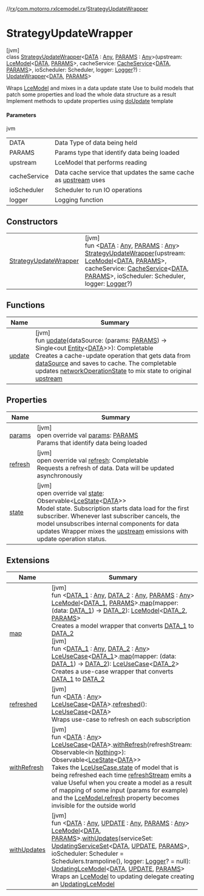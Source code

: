 //[rx](../../../index.md)/[com.motorro.rxlcemodel.rx](../index.md)/[StrategyUpdateWrapper](index.md)

# StrategyUpdateWrapper

[jvm]\
class [StrategyUpdateWrapper](index.md)&lt;[DATA](index.md) : [Any](https://kotlinlang.org/api/latest/jvm/stdlib/kotlin/-any/index.html), [PARAMS](index.md) : [Any](https://kotlinlang.org/api/latest/jvm/stdlib/kotlin/-any/index.html)&gt;(upstream: [LceModel](../-lce-model/index.md)&lt;[DATA](index.md), [PARAMS](index.md)&gt;, cacheService: [CacheService](../../com.motorro.rxlcemodel.rx.service/-cache-service/index.md)&lt;[DATA](index.md), [PARAMS](index.md)&gt;, ioScheduler: Scheduler, logger: [Logger](../../../../common/com.motorro.rxlcemodel.common/-logger/index.md)?) : [UpdateWrapper](../-update-wrapper/index.md)&lt;[DATA](index.md), [PARAMS](index.md)&gt; 

Wraps [LceModel](../-lce-model/index.md) and mixes in a data update state Use to build models that patch some properties and load the whole data structure as a result Implement methods to update properties using [doUpdate](../../../../rx/com.motorro.rxlcemodel.rx/-strategy-update-wrapper/do-update.md) template

#### Parameters

jvm

| | |
|---|---|
| DATA | Data Type of data being held |
| PARAMS | Params type that identify data being loaded |
| upstream | LceModel that performs reading |
| cacheService | Data cache service that updates the same cache as [upstream](../../../../rx/com.motorro.rxlcemodel.rx/-strategy-update-wrapper/upstream.md) uses |
| ioScheduler | Scheduler to run IO operations |
| logger | Logging function |

## Constructors

| | |
|---|---|
| [StrategyUpdateWrapper](-strategy-update-wrapper.md) | [jvm]<br>fun &lt;[DATA](index.md) : [Any](https://kotlinlang.org/api/latest/jvm/stdlib/kotlin/-any/index.html), [PARAMS](index.md) : [Any](https://kotlinlang.org/api/latest/jvm/stdlib/kotlin/-any/index.html)&gt; [StrategyUpdateWrapper](-strategy-update-wrapper.md)(upstream: [LceModel](../-lce-model/index.md)&lt;[DATA](index.md), [PARAMS](index.md)&gt;, cacheService: [CacheService](../../com.motorro.rxlcemodel.rx.service/-cache-service/index.md)&lt;[DATA](index.md), [PARAMS](index.md)&gt;, ioScheduler: Scheduler, logger: [Logger](../../../../common/com.motorro.rxlcemodel.common/-logger/index.md)?) |

## Functions

| Name | Summary |
|---|---|
| [update](update.md) | [jvm]<br>fun [update](update.md)(dataSource: (params: [PARAMS](index.md)) -&gt; Single&lt;out [Entity](../../../../cache/cache/com.motorro.rxlcemodel.cache.entity/-entity/index.md)&lt;[DATA](index.md)&gt;&gt;): Completable<br>Creates a cache-update operation that gets data from [dataSource](update.md) and saves to cache. The completable updates [networkOperationState](../../../../rx/com.motorro.rxlcemodel.rx/-strategy-update-wrapper/network-operation-state.md) to mix state to original [upstream](../../../../rx/com.motorro.rxlcemodel.rx/-strategy-update-wrapper/upstream.md) |

## Properties

| Name | Summary |
|---|---|
| [params](../-lce-model/params.md) | [jvm]<br>open override val [params](../-lce-model/params.md): [PARAMS](index.md)<br>Params that identify data being loaded |
| [refresh](../-lce-use-case/refresh.md) | [jvm]<br>open override val [refresh](../-lce-use-case/refresh.md): Completable<br>Requests a refresh of data. Data will be updated asynchronously |
| [state](../-update-wrapper/state.md) | [jvm]<br>open override val [state](../-update-wrapper/state.md): Observable&lt;[LceState](../../../../lce/lce/com.motorro.rxlcemodel.lce/-lce-state/index.md)&lt;[DATA](index.md)&gt;&gt;<br>Model state. Subscription starts data load for the first subscriber. Whenever last subscriber cancels, the model unsubscribes internal components for data updates Wrapper mixes the [upstream](../../../../rx/com.motorro.rxlcemodel.rx/-update-wrapper/upstream.md) emissions with update operation status. |

## Extensions

| Name | Summary |
|---|---|
| [map](../map.md) | [jvm]<br>fun &lt;[DATA_1](../map.md) : [Any](https://kotlinlang.org/api/latest/jvm/stdlib/kotlin/-any/index.html), [DATA_2](../map.md) : [Any](https://kotlinlang.org/api/latest/jvm/stdlib/kotlin/-any/index.html), [PARAMS](../map.md) : [Any](https://kotlinlang.org/api/latest/jvm/stdlib/kotlin/-any/index.html)&gt; [LceModel](../-lce-model/index.md)&lt;[DATA_1](../map.md), [PARAMS](../map.md)&gt;.[map](../map.md)(mapper: (data: [DATA_1](../map.md)) -&gt; [DATA_2](../map.md)): [LceModel](../-lce-model/index.md)&lt;[DATA_2](../map.md), [PARAMS](../map.md)&gt;<br>Creates a model wrapper that converts [DATA_1](../map.md) to [DATA_2](../map.md)<br>[jvm]<br>fun &lt;[DATA_1](../map.md) : [Any](https://kotlinlang.org/api/latest/jvm/stdlib/kotlin/-any/index.html), [DATA_2](../map.md) : [Any](https://kotlinlang.org/api/latest/jvm/stdlib/kotlin/-any/index.html)&gt; [LceUseCase](../-lce-use-case/index.md)&lt;[DATA_1](../map.md)&gt;.[map](../map.md)(mapper: (data: [DATA_1](../map.md)) -&gt; [DATA_2](../map.md)): [LceUseCase](../-lce-use-case/index.md)&lt;[DATA_2](../map.md)&gt;<br>Creates a use-case wrapper that converts [DATA_1](../map.md) to [DATA_2](../map.md) |
| [refreshed](../refreshed.md) | [jvm]<br>fun &lt;[DATA](../refreshed.md) : [Any](https://kotlinlang.org/api/latest/jvm/stdlib/kotlin/-any/index.html)&gt; [LceUseCase](../-lce-use-case/index.md)&lt;[DATA](../refreshed.md)&gt;.[refreshed](../refreshed.md)(): [LceUseCase](../-lce-use-case/index.md)&lt;[DATA](../refreshed.md)&gt;<br>Wraps use-case to refresh on each subscription |
| [withRefresh](../with-refresh.md) | [jvm]<br>fun &lt;[DATA](../with-refresh.md) : [Any](https://kotlinlang.org/api/latest/jvm/stdlib/kotlin/-any/index.html)&gt; [LceUseCase](../-lce-use-case/index.md)&lt;[DATA](../with-refresh.md)&gt;.[withRefresh](../with-refresh.md)(refreshStream: Observable&lt;in [Nothing](https://kotlinlang.org/api/latest/jvm/stdlib/kotlin/-nothing/index.html)&gt;): Observable&lt;[LceState](../../../../lce/lce/com.motorro.rxlcemodel.lce/-lce-state/index.md)&lt;[DATA](../with-refresh.md)&gt;&gt;<br>Takes the [LceUseCase.state](../-lce-use-case/state.md) of model that is being refreshed each time [refreshStream](../with-refresh.md) emits a value Useful when you create a model as a result of mapping of some input (params for example) and the [LceModel.refresh](../../../../rx/com.motorro.rxlcemodel.rx/-lce-model/refresh.md) property becomes invisible for the outside world |
| [withUpdates](../with-updates.md) | [jvm]<br>fun &lt;[DATA](../with-updates.md) : [Any](https://kotlinlang.org/api/latest/jvm/stdlib/kotlin/-any/index.html), [UPDATE](../with-updates.md) : [Any](https://kotlinlang.org/api/latest/jvm/stdlib/kotlin/-any/index.html), [PARAMS](../with-updates.md) : [Any](https://kotlinlang.org/api/latest/jvm/stdlib/kotlin/-any/index.html)&gt; [LceModel](../-lce-model/index.md)&lt;[DATA](../with-updates.md), [PARAMS](../with-updates.md)&gt;.[withUpdates](../with-updates.md)(serviceSet: [UpdatingServiceSet](../../com.motorro.rxlcemodel.rx.service/-updating-service-set/index.md)&lt;[DATA](../with-updates.md), [UPDATE](../with-updates.md), [PARAMS](../with-updates.md)&gt;, ioScheduler: Scheduler = Schedulers.trampoline(), logger: [Logger](../../../../common/com.motorro.rxlcemodel.common/-logger/index.md)? = null): [UpdatingLceModel](../-updating-lce-model/index.md)&lt;[DATA](../with-updates.md), [UPDATE](../with-updates.md), [PARAMS](../with-updates.md)&gt;<br>Wraps an [LceModel](../-lce-model/index.md) to updating delegate creating an [UpdatingLceModel](../-updating-lce-model/index.md) |
